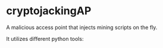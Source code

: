 # cryptojackingAP
A malicious access point that injects mining scripts on the fly.

It utilizes different python tools:
